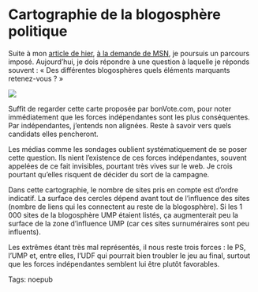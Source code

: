 # Cartographie de la blogosphère politique

Suite à mon [article de hier](http://blog.tcrouzet.com/2007/02/12/segolene-l%e2%80%99impossible-synthese/), [à la demande de MSN](http://2007.fr.msn.com/blog/), je poursuis un parcours imposé. Aujourd’hui, je dois répondre à une question à laquelle je réponds souvent : « Des différentes blogosphères quels éléments marquants retenez-vous ? »

![](http://blog.tcrouzet.comhttps://tcrouzet.com/images_tc/200702map.gif)

Suffit de regarder cette carte proposée par bonVote.com, pour noter immédiatement que les forces indépendantes sont les plus conséquentes. Par indépendantes, j’entends non alignées. Reste à savoir vers quels candidats elles pencheront.

Les médias comme les sondages oublient systématiquement de se poser cette question. Ils nient l’existence de ces forces indépendantes, souvent appelées de ce fait invisibles, pourtant très vives sur le web. Je crois pourtant qu’elles risquent de décider du sort de la campagne.

Dans cette cartographie, le nombre de sites pris en compte est d’ordre indicatif. La surface des cercles dépend avant tout de l’influence des sites (nombre de liens qui les connectent au reste de la blogosphère). Si les 1 000 sites de la blogosphère UMP étaient listés, ça augmenterait peu la surface de la zone d’influence UMP (car ces sites surnuméraires sont peu influents).

Les extrêmes étant très mal représentés, il nous reste trois forces : le PS, l’UMP et, entre elles, l’UDF qui pourrait bien troubler le jeu au final, surtout que les forces indépendantes semblent lui être plutôt favorables.

Tags: noepub